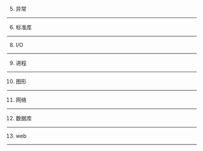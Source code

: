 5. 异常
-------

6. 标准库
---------

8. I/O
------

9. 进程
-------

10. 图形
--------

11. 网络
--------

12. 数据库
----------

13. web
-------


